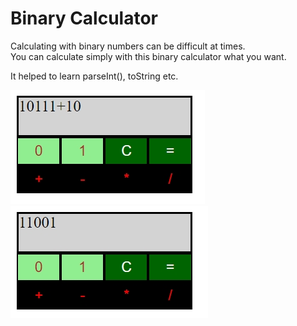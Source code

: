 # Binary Calculator

Calculating with binary numbers can be difficult at times.\
You can calculate simply with this binary calculator what you want.

It helped to learn parseInt(), toString etc.

![enter numbers](1.jpg)
![see the result](2.jpg)
